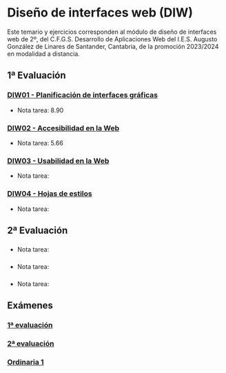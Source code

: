 # Diseño de interfaces web (DIW)
Este temario y ejercicios corresponden al módulo de diseño de interfaces web de 2º, del C.F.G.S. Desarrollo de Aplicaciones Web del I.E.S. Augusto González de Linares de Santander, Cantabria, de la promoción 2023/2024 en modalidad a distancia.
## 1ª Evaluación
### [DIW01 - Planificación de interfaces gráficas](DIW01%20-%20Planificaci%C3%B3n%20de%20interfaces%20gr%C3%A1ficas)
* Nota tarea: 8.90
### [DIW02 - Accesibilidad en la Web](DIW02%20-%20Accesibilidad%20en%20la%20Web)
* Nota tarea: 5.66
### [DIW03 - Usabilidad en la Web](DIW03%20-%20Usabilidad%20en%20la%20Web)
* Nota tarea: 
### [DIW04 - Hojas de estilos](DIW04%20-%20Hojas%20de%20estilos)
* Nota tarea: 
## 2ª Evaluación
### []()
* Nota tarea: 
### []()
* Nota tarea: 
### []()
* Nota tarea: 
## Exámenes
### [1ª evaluación]()
### [2ª evaluación]()
### [Ordinaria 1]()
